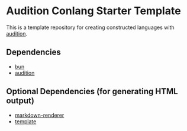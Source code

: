 # Audition Conlang Starter Template

This is a template repository for creating constructed languages with [audition](https://github.com/benchristel/audition).

## Dependencies

- [bun](https://bun.sh)
- [audition](https://github.com/benchristel/audition)

## Optional Dependencies (for generating HTML output)

- [markdown-renderer](https://github.com/benchristel/markdown-renderer)
- [template](https://github.com/benchristel/template)
